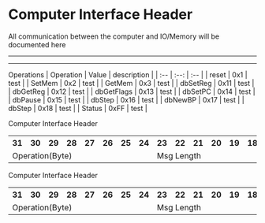# Computer Interface Header
All communication between the computer and IO/Memory will be documented here 


<hr></hr>
<div class="PacketDoc" id="Computer_interface" data-sub_pkt="header"> </div>
<hr></hr>

Operations
| Operation | Value | description |
| :-- | :--: | :-- |
| reset          | 0x1 | test |
| SetMem         | 0x2 | test |
| GetMem         | 0x3 | test |
| dbSetReg       | 0x11 | test |
| dbGetReg       | 0x12 | test |
| dbGetFlags     | 0x13 | test |
| dbSetPC        | 0x14 | test |
| dbPause        | 0x15 | test |
| dbStep         | 0x16 | test |
| dbNewBP        | 0x17 | test |
| dbStep         | 0x18 | test |
| Status         | 0xFF | test |

Computer Interface Header
<table>
    <tr>
        <th>31</th><th>30</th><th>29</th><th>28</th><th>27</th><th>26</th><th>25</th><th>24</th><th>23</th><th>22</th><th>21</th><th>20</th><th>19</th><th>18</th><th>17</th><th>16</th><th>15</th><th>14</th><th>13</th><th>12</th><th>11</th><th>10</th><th>9</th><th>8</th><th>7</th><th>6</th><th>5</th><th>4</th><th>3</th><th>2</th><th>1</th><th>0</th>
    </tr>
    <tr>
        <td colspan="8">Operation(Byte)</td><td colspan="8">Msg Length</td><td colspan="16">CheckSum?</td>
    </tr>
</table>

Computer Interface Header
<table>
    <tr>
        <th>31</th><th>30</th><th>29</th><th>28</th><th>27</th><th>26</th><th>25</th><th>24</th><th>23</th><th>22</th><th>21</th><th>20</th><th>19</th><th>18</th><th>17</th><th>16</th><th>15</th><th>14</th><th>13</th><th>12</th><th>11</th><th>10</th><th>9</th><th>8</th><th>7</th><th>6</th><th>5</th><th>4</th><th>3</th><th>2</th><th>1</th><th>0</th>
    </tr>
    <tr>
        <td colspan="8">Operation(Byte)</td><td colspan="8">Msg Length</td><td colspan="16">CheckSum?</td>
    </tr>
</table>
